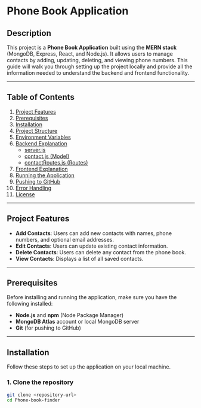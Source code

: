 # Phone Book Application

## Description

This project is a **Phone Book Application** built using the **MERN stack** (MongoDB, Express, React, and Node.js). It allows users to manage contacts by adding, updating, deleting, and viewing phone numbers. This guide will walk you through setting up the project locally and provide all the information needed to understand the backend and frontend functionality.

---

## Table of Contents

1. [Project Features](#project-features)
2. [Prerequisites](#prerequisites)
3. [Installation](#installation)
4. [Project Structure](#project-structure)
5. [Environment Variables](#environment-variables)
6. [Backend Explanation](#backend-explanation)
   - [server.js](#serverjs)
   - [contact.js (Model)](#contact-model)
   - [contactRoutes.js (Routes)](#contact-routes)
7. [Frontend Explanation](#frontend-explanation)
8. [Running the Application](#running-the-application)
9. [Pushing to GitHub](#pushing-to-github)
10. [Error Handling](#error-handling)
11. [License](#license)

---

## Project Features

- **Add Contacts**: Users can add new contacts with names, phone numbers, and optional email addresses.
- **Edit Contacts**: Users can update existing contact information.
- **Delete Contacts**: Users can delete any contact from the phone book.
- **View Contacts**: Displays a list of all saved contacts.

---

## Prerequisites

Before installing and running the application, make sure you have the following installed:

- **Node.js** and **npm** (Node Package Manager)
- **MongoDB Atlas** account or local MongoDB server
- **Git** (for pushing to GitHub)

---

## Installation

Follow these steps to set up the application on your local machine.

### 1. Clone the repository

```bash
git clone <repository-url>
cd Phone-book-finder
